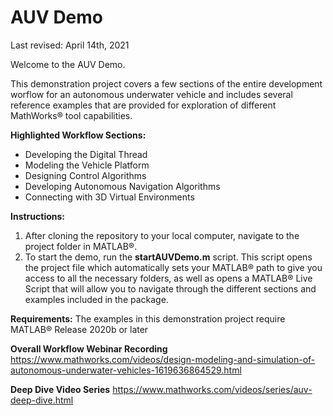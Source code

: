 # AUV Demo
Last revised: April 14th, 2021

Welcome to the AUV Demo.

This demonstration project covers a few sections of the entire development worflow for an autonomous underwater vehicle and includes several reference examples that are provided for exploration of different MathWorks&reg; tool capabilities.

**Highlighted Workflow Sections:**
- Developing the Digital Thread
- Modeling the Vehicle Platform
- Designing Control Algorithms
- Developing Autonomous Navigation Algorithms
- Connecting with 3D Virtual Environments

**Instructions:**
1. After cloning the repository to your local computer, navigate to the project folder in MATLAB&reg;.
2. To start the demo, run the **startAUVDemo.m** script. This script opens the project file which automatically sets your MATLAB&reg; path to give you access to all the necessary folders, as well as opens a MATLAB&reg; Live Script that will allow you to navigate through the different sections and examples included in the package.

**Requirements:**
The examples in this demonstration project require MATLAB&reg; Release 2020b or later

**Overall Workflow Webinar Recording**
https://www.mathworks.com/videos/design-modeling-and-simulation-of-autonomous-underwater-vehicles-1619636864529.html

**Deep Dive Video Series**
https://www.mathworks.com/videos/series/auv-deep-dive.html
